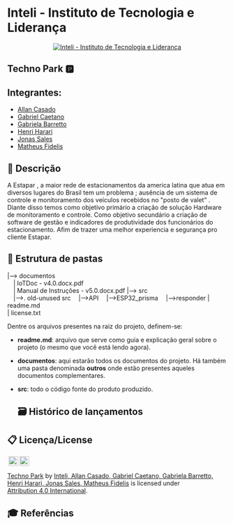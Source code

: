 # Inteli - Instituto de Tecnologia e Liderança 

<p align="center">
<a href= "https://www.inteli.edu.br/"><img src="https://www.inteli.edu.br/wp-content/uploads/2021/08/20172028/marca_1-2.png" alt="Inteli - Instituto de Tecnologia e Liderança" border="0"></a>
</p>

## Techno Park 🅿️

## Integrantes: 
- <a href="https://www.linkedin.com/in/allan-casado-6339a9177/">Allan Casado</a>
- <a href="https://www.linkedin.com/in/luca-giberti-63a4ab231">Gabriel Caetano</a>
- <a href="https://www.linkedin.com/in/gabriela-barretto99/">Gabriela Barretto</a>
- <a href="https://www.linkedin.com/in/henri-harari-717930242/">Henri Harari</a>
- <a href="https://www.linkedin.com/in/jonas-viana-sales/">Jonas Sales</a>
- <a href="https://www.linkedin.com/in/matheus-fidelis-680520232/">Matheus Fidelis</a>
 
 
## 📝 Descrição
 
 A  Estapar , a maior rede de estacionamentos da america latina que atua em diversos  lugares do Brasil tem um problema ; ausência de um sistema de controle e monitoramento dos veículos recebidos no "posto de valet” . Diante disso temos como objetivo primário a criação de solução Hardware de monitoramento e controle.  Como objetivo secundário a criação de software de gestão e indicadores de produtividade dos funcionários do estacionamento. Afim de trazer uma melhor experiencia  e segurança pro cliente Estapar.
 
 ## 📁 Estrutura de pastas

 |--> documentos<br>
      &emsp;| IoTDoc - v4.0.docx.pdf<br>
      &emsp;| Manual de Instruções - v5.0.docx.pdf
 |--> src<br>
      &emsp;|-->. old-unused src
      &emsp;|-->API
      &emsp;|-->ESP32_prisma
      &emsp;|-->responder
 | readme.md<br>
 | license.txt

Dentre os arquivos presentes na raiz do projeto, definem-se:

- <b>readme.md</b>: arquivo que serve como guia e explicação geral sobre o projeto (o mesmo que você está lendo agora).

- <b>documentos</b>: aqui estarão todos os documentos do projeto. Há também uma pasta denominada <b>outros</b> onde estão presentes aqueles documentos complementares.

- <b>src</b>: todo o código fonte do produto produzido.

 
 
  ## 🗃 Histórico de lançamentos
 
 
 
 
 ## 📋 Licença/License
 <img style="height:22px!important;margin-left:3px;vertical-align:text-bottom;" src="https://mirrors.creativecommons.org/presskit/icons/cc.svg?ref=chooser-v1"><img style="height:22px!important;margin-left:3px;vertical-align:text-bottom;" src="https://mirrors.creativecommons.org/presskit/icons/by.svg?ref=chooser-v1"><p xmlns:cc="http://creativecommons.org/ns#" xmlns:dct="http://purl.org/dc/terms/"><a property="dct:title" rel="cc:attributionURL" href="https://github.com/2022M4T4-Inteli/Projeto1/">Techno Park</a> by <a rel="cc:attributionURL dct:creator" property="cc:attributionName" href="#">Inteli, Allan Casado, Gabriel Caetano, Gabriela Barretto, Henri Harari, Jonas Sales, Matheus Fidelis</a> is licensed under <a href="http://creativecommons.org/licenses/by/4.0/?ref=chooser-v1" target="_blank" rel="license noopener noreferrer" style="display:inline-block;">Attribution 4.0 International</a>.</p>
 
 
 ## 🎓 Referências
 
 
 
